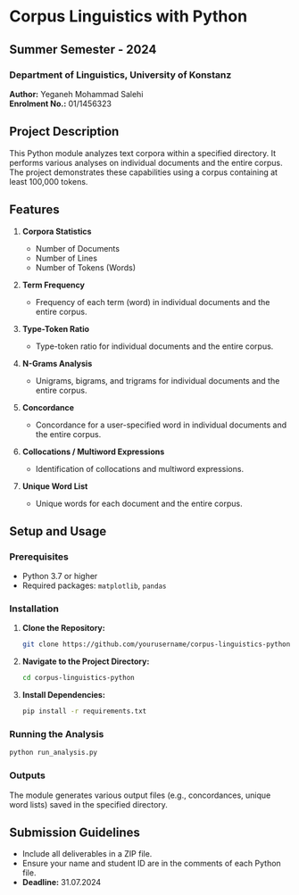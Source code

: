 # Corpus Linguistics with Python

## Summer Semester - 2024  
### Department of Linguistics, University of Konstanz

**Author:** Yeganeh Mohammad Salehi   
**Enrolment No.:** 01/1456323  

## Project Description

This Python module analyzes text corpora within a specified directory. It performs various analyses on individual documents and the entire corpus. The project demonstrates these capabilities using a corpus containing at least 100,000 tokens.

## Features

1. **Corpora Statistics**
   - Number of Documents
   - Number of Lines
   - Number of Tokens (Words)

2. **Term Frequency**
   - Frequency of each term (word) in individual documents and the entire corpus.

3. **Type-Token Ratio**
   - Type-token ratio for individual documents and the entire corpus.

4. **N-Grams Analysis**
   - Unigrams, bigrams, and trigrams for individual documents and the entire corpus.

5. **Concordance**
   - Concordance for a user-specified word in individual documents and the entire corpus.

6. **Collocations / Multiword Expressions**
   - Identification of collocations and multiword expressions.

7. **Unique Word List**
   - Unique words for each document and the entire corpus.

## Setup and Usage

### Prerequisites

- Python 3.7 or higher
- Required packages: `matplotlib`, `pandas`

### Installation

1. **Clone the Repository:**
   ```bash
   git clone https://github.com/yourusername/corpus-linguistics-python.git
   ```

2. **Navigate to the Project Directory:**
   ```bash
   cd corpus-linguistics-python
   ```

3. **Install Dependencies:**
   ```bash
   pip install -r requirements.txt
   ```

### Running the Analysis

```bash
python run_analysis.py
```

### Outputs

The module generates various output files (e.g., concordances, unique word lists) saved in the specified directory.

## Submission Guidelines

- Include all deliverables in a ZIP file.
- Ensure your name and student ID are in the comments of each Python file.
- **Deadline:** 31.07.2024

